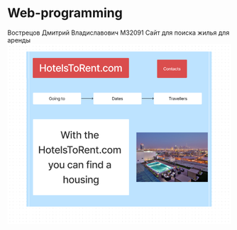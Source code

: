 # Web-programming
Вострецов Дмитрий Владиславович
М32091
Сайт для поиска жилья для аренды
![Site scheme](https://github.com/dimkalu46i/Web-programming/blob/main/Screenshot%202023-09-05%20114551.png)
